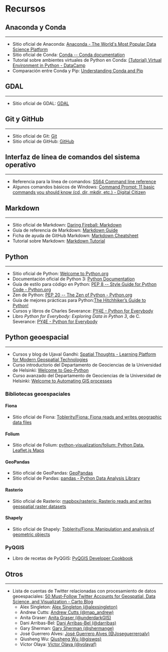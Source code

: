 # Recursos

## Anaconda y Conda
----------------------
- Sitio oficial de Anaconda: [Anaconda - The World's Most Popular Data Science Platform](https://www.anaconda.com/)
- Sitio oficial de Conda: [Conda -- Conda documentation](https://conda.io/)
- Tutorial sobre ambientes virtuales de Python en Conda: [(Tutorial) Virtual Environment in Python - DataCamp](https://www.datacamp.com/community/tutorials/virtual-environment-in-python)
- Comparación entre Conda y Pip: [Understanding Conda and Pip](https://www.anaconda.com/blog/understanding-conda-and-pip)

## GDAL
----------------------
- Sitio oficial de GDAL: [GDAL](https://gdal.org/)

## Git y GitHub
----------------------
- Sitio oficial de Git: [Git](https://git-scm.com/)
- Sitio oficial de GitHub: [GitHub](https://github.com/)

## Interfaz de línea de comandos del sistema operativo
------------------------------------------------------
- Referencia para la línea de comandos: [SS64 Command line reference](https://ss64.com/)
- Algunos comandos básicos de Windows: [Command Prompt: 11 basic commands you should know (cd, dir, mkdir, etc.) - Digital Citizen](https://www.digitalcitizen.life/command-prompt-how-use-basic-commands)

## Markdown
----------------------
- Sitio oficial de Markdown: [Daring Fireball: Markdown](https://daringfireball.net/projects/markdown/)
- Guía de referencia de Markdown: [Markdown Guide](https://www.markdownguide.org/)
- Ficha de ayuda de GitHub Markdown: [Markdown Cheatsheet](https://github.com/adam-p/markdown-here/wiki/Markdown-Cheatsheet)
- Tutorial sobre Markdown: [Markdown Tutorial](https://www.markdowntutorial.com/)

## Python
----------------------
- Sitio oficial de Python: [Welcome to Python.org](https://www.python.org/)
- Documentación oficial de Python 3: [Python Documentation](https://docs.python.org/3/)
- Guía de estilo para código en Python: [PEP 8 -- Style Guide for Python Code - Python.org](https://www.python.org/dev/peps/pep-0008/)
- Zen de Python: [PEP 20 -- The Zen of Python - Python.org](https://www.python.org/dev/peps/pep-0020/)
- Guía de mejores prácticas para Python:[The Hitchhiker’s Guide to Python!](https://docs.python-guide.org/)
- Cursos y libros de Charles Severance: [PY4E - Python for Everybody](https://www.py4e.com/)
- Libro _Python for Everybody: Exploring Data in Python 3_, de C. Severance: [PY4E - Python for Everybody](https://www.py4e.com/book.php)

## Python geoespacial
----------------------
- Cursos y blog de Ujaval Gandhi: [Spatial Thoughts - Learning Platform for Modern Geospatial Technologies](https://spatialthoughts.com/)
- Curso introductorio del Departamento de Geociencias de la Universidad de Helsinki: [Welcome to Geo-Python](https://geo-python-site.readthedocs.io/)
- Curso avanzado del Departamento de Geociencias de la Universidad de Helsinki: [Welcome to Automating GIS processes](https://automating-gis-processes.github.io/)

### Bibliotecas geoespaciales

#### Fiona
- Sitio oficial de Fiona: [Toblerity/Fiona: Fiona reads and writes geographic data files](https://github.com/Toblerity/Fiona)  

#### Folium
- Sitio oficial de Folium: [python-visualization/folium: Python Data. Leaflet.js Maps](https://github.com/python-visualization/folium)

#### GeoPandas
- Sitio oficial de GeoPandas: [GeoPandas](https://geopandas.org/)
- Sitio oficial de Pandas: [pandas - Python Data Analysis Library](https://pandas.pydata.org/)

#### Rasterio
- Sitio oficial de Rasterio: [mapbox/rasterio: Rasterio reads and writes geospatial raster datasets](https://github.com/mapbox/rasterio)

#### Shapely
- Sitio oficial de Shapely: [Toblerity/Fiona: Manipulation and analysis of geometric objects](https://github.com/Toblerity/Shapely)

### PyQGIS
- Libro de recetas de PyQGIS: [PyQGIS Developer Cookbook](https://docs.qgis.org/testing/en/docs/pyqgis_developer_cookbook/)

## Otros
----------------------
- Lista de cuentas de Twitter relacionadas con procesamiento de datos geoespaciales: [50 Must-Follow Twitter Accounts for Geospatial, Data Science, and Visualization - Carto Blog](https://carto.com/blog/twitter-guide-2018/)
    - Alex Singleton: [Alex Singleton (@alexsingleton)](https://twitter.com/alexsingleton)
    - Andrew Cutts: [Andrew Cutts (@map_andrew)](https://twitter.com/map_andrew)
    - Anita Graser: [Anita Graser (@underdarkGIS)](https://twitter.com/underdarkGIS)
    - Dani Arribas-Bel: [Dani Arribas-Bel (@darribas)](https://twitter.com/darribas)
    - Gary Sherman: [Gary Sherman (@shermange)](https://twitter.com/shermange)
    - José Guerrero Alves: [José Guerrero Alves (@Joseguerreroalv)](https://twitter.com/Joseguerreroalv)
    - Qiusheng Wu: [Qiusheng Wu (@giswqs)](https://twitter.com/giswqs)
    - Víctor Olaya: [Víctor Olaya (@volayaf)](https://twitter.com/volayaf)
